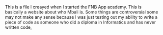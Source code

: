 This is a file I creayed when I started the FNB App academy. This is basically a website about who Mbali is. Some things are controversial some may not make any sense because I was just testing out my ability to write a piece of code as someone who did a diploma in Informatics and has never written code, 

